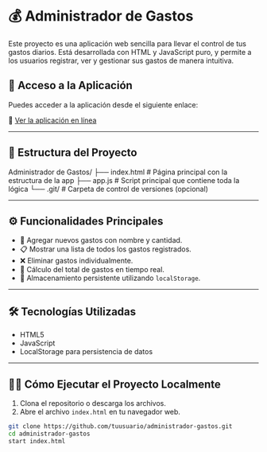 # 💰 Administrador de Gastos

Este proyecto es una aplicación web sencilla para llevar el control de tus gastos diarios. Está desarrollada con HTML y JavaScript puro, y permite a los usuarios registrar, ver y gestionar sus gastos de manera intuitiva.

## 🚀 Acceso a la Aplicación

Puedes acceder a la aplicación desde el siguiente enlace:

🔗 [Ver la aplicación en línea]([https://gestor-de-finanzas-personales.netlify.app/])  


---

## 📂 Estructura del Proyecto

Administrador de Gastos/
├── index.html # Página principal con la estructura de la app
├── app.js # Script principal que contiene toda la lógica
└── .git/ # Carpeta de control de versiones (opcional)


---

## ⚙️ Funcionalidades Principales

- 📌 Agregar nuevos gastos con nombre y cantidad.
- 📋 Mostrar una lista de todos los gastos registrados.
- ❌ Eliminar gastos individualmente.
- 💸 Cálculo del total de gastos en tiempo real.
- 💾 Almacenamiento persistente utilizando `localStorage`.

---

## 🛠️ Tecnologías Utilizadas

- HTML5
- JavaScript
- LocalStorage para persistencia de datos

---

## 🧑‍💻 Cómo Ejecutar el Proyecto Localmente

1. Clona el repositorio o descarga los archivos.
2. Abre el archivo `index.html` en tu navegador web.

```bash
git clone https://github.com/tuusuario/administrador-gastos.git
cd administrador-gastos
start index.html
